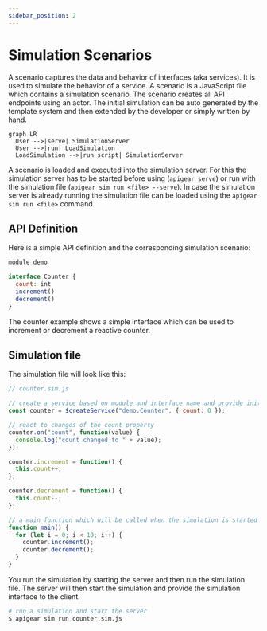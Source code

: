 ```yaml
---
sidebar_position: 2
---
```


# Simulation Scenarios

A scenario captures the data and behavior of interfaces (aka services). It is used to simulate the behavior of a service. A scenario is a JavaScript file which contains a simulation scenario. The scenario creates all API endpoints using an actor. The initial simulation can be auto generated by the template system and then extended by the developer or simply written by hand.

```mermaid
graph LR
  User -->|serve| SimulationServer
  User -->|run| LoadSimulation
  LoadSimulation -->|run script| SimulationServer
```

A scenario is loaded and executed into the simulation server. For this the simulation server has to be started before using (`apigear serve`) or run with the simulation file (`apigear sim run <file> --serve`). In case the simulation server is already running the simulation file can be loaded using the `apigear sim run <file>` command.


## API Definition

Here is a simple API definition and the corresponding simulation scenario:

```js
module demo

interface Counter {
  count: int
  increment()
  decrement()
}
```

The counter example shows a simple interface which can be used to increment or decrement a reactive counter. 

## Simulation file

The simulation file will look like this:

```js
// counter.sim.js

// create a service based on module and interface name and provide initial properties
const counter = $createService("demo.Counter", { count: 0 });

// react to changes of the count property
counter.on("count", function(value) {
  console.log("count changed to " + value);
});

counter.increment = function() {
  this.count++;
};

counter.decrement = function() {
  this.count--;
};

// a main function which will be called when the simulation is started
function main() {
  for (let i = 0; i < 10; i++) {
    counter.increment();
    counter.decrement();
  }
}
```


You run the simulation by starting the server and then run the simulation file. The server will then start the simulation and provide the simulation interface to the client.

```sh
# run a simulation and start the server
$ apigear sim run counter.sim.js
```




